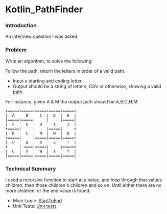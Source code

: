 # Kotlin_PathFinder

### Introduction
An interview question I was asked.

### Problem
Write an algorithm, to solve the following:

Follow the path, return the letters in order of a valid path.
* Input a starting and ending letter.
* Output should be a string of letters, CSV or otherwise, 
    showing a valid path.

For instance, given A & M the output path should be A,B,C,H,M

```
+=====+=====+=====+=====+=====+
|  A     B     C  |  D  |  E  |  
|=====|=====|     |     |=====|
|  F     G  |  H     I     J  |  
+=====|     |     |=====|     +
|  K     L  |  M  |  N  |  O  |  
+=====|     |=====|=====|=====+
|  P     Q     R     S     T  |  
+     | ====|=====|     |=====+
|  U  |  V     W  |  X     Y  |  
|=====|=====|=====|=====|=====|
```

### Technical Summary

I used a recursive function to start at a value, and loop through 
that values children, then those children's children and so on.  Until
either there are no more children, or the end value is found.

* Main Logic: [StartToEnd](src/main/kotlin/skunkworks/simplepathfinder/logic/StartToEnd.kt)
* Unit Tests: [Unit tests](src/test/kotlin/skunkworks/simplepathfinder/CellTests.kt)